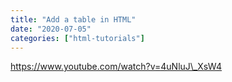 ```yaml
---
title: "Add a table in HTML"
date: "2020-07-05"
categories: ["html-tutorials"]
---
```


https://www.youtube.com/watch?v=4uNluJ\_XsW4
